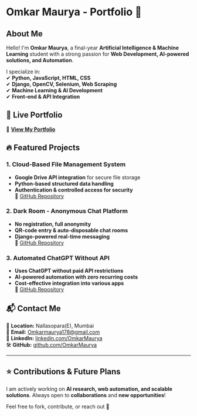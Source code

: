 # Omkar Maurya - Portfolio 🚀  

## About Me  
Hello! I'm **Omkar Maurya**, a final-year **Artificial Intelligence & Machine Learning** student with a strong passion for **Web Development, AI-powered solutions, and Automation**.  

I specialize in:  
✔ **Python, JavaScript, HTML, CSS**  
✔ **Django, OpenCV, Selenium, Web Scraping**  
✔ **Machine Learning & AI Development**  
✔ **Front-end & API Integration**  

## 🚀 Live Portfolio  
🔗 **[View My Portfolio](https://yourusername.github.io/omkar-portfolio/)**  

## 🔥 Featured Projects  
### **1. Cloud-Based File Management System**  
- **Google Drive API integration** for secure file storage  
- **Python-based structured data handling**  
- **Authentication & controlled access for security**  
🔗 [GitHub Repository](https://github.com/OmkarMaurya/Cloud-Based-File-Management)  

### **2. Dark Room - Anonymous Chat Platform**  
- **No registration, full anonymity**  
- **QR-code entry & auto-disposable chat rooms**  
- **Django-powered real-time messaging**  
🔗 [GitHub Repository](https://github.com/OmkarMaurya/Dark-Room)  

### **3. Automated ChatGPT Without API**  
- **Uses ChatGPT without paid API restrictions**  
- **AI-powered automation with zero recurring costs**  
- **Cost-effective integration into various apps**  
🔗 [GitHub Repository](https://github.com/OmkarMaurya/Automated-ChatGPT)  

## 📬 Contact Me  
📍 **Location:** Nallasopara(E), Mumbai  
📧 **Email:** [Omkarmaurya178@gmail.com](mailto:Omkarmaurya178@gmail.com)  
🔗 **LinkedIn:** [linkedin.com/OmkarMaurya](https://linkedin.com/OmkarMaurya)  
🛠 **GitHub:** [github.com/OmkarMaurya](https://github.com/OmkarMaurya)  

---
## ⭐ Contributions & Future Plans  
I am actively working on **AI research, web automation, and scalable solutions**. Always open to **collaborations** and **new opportunities**!  

Feel free to fork, contribute, or reach out 🚀  
